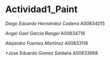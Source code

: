 # Actividad1_Paint

*Diego Eduardo Hernández Cadena* A00834015

*Angel Gael Garcia Rangel* A00834718

*Alejandro Fuentes Martínez* A00833118

*Jose Eduardo Gomez Saldaña A00833968
